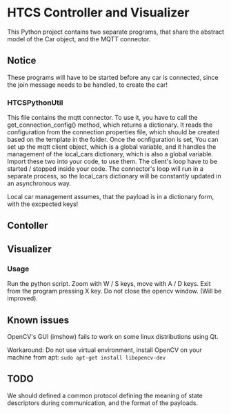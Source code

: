 # HTCS Controller and Visualizer

This Python project contains two separate programs, that share the abstract model of the Car object, and the MQTT connector.

## Notice

These programs will have to be started before any car is connected, since the join message needs to be handled, to create the car!

### HTCSPythonUtil

This file contains the mqtt connector. To use it, you have to call the get_connection_config() method, which returns a dictionary.
It reads the configuration from the connection.properties file, which should be created based on the template in the folder. Once the ocnfiguration is set, You can set up the mqtt client object, which is a global variable, and it handles the management of the local_cars dictionary, which is also a global variable. Import these two into your code, to use them. The client's loop have to be started / stopped inside your code. The connector's loop will run in a separate process, so the local_cars dictionary will be constantly updated in an asynchronous way.

Local car management assumes, that the payload is in a dictionary form, with the excpected keys!

## Contoller

## Visualizer

### Usage

Run the python script. Zoom with W / S keys, move with A / D keys. Exit from the program pressing X key. Do not close the opencv window.
(Will be improved). 

## Known issues

OpenCV's GUI (imshow) fails to work on some linux distributions using Qt.

Workaround:
Do not use virtual environment, install OpenCV on your machine from apt:
`sudo apt-get install libopencv-dev`

## TODO

We should defined a common protocol defining the meaning of state descriptors during communication, and the format of the payloads.
